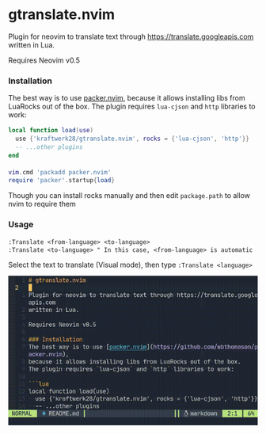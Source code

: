 # gtranslate.nvim

Plugin for neovim to translate text through https://translate.googleapis.com
written in Lua.

Requires Neovim v0.5

### Installation
The best way is to use [packer.nvim](https://github.com/wbthomason/packer.nvim),
because it allows installing libs from LuaRocks out of the box.
The plugin requires `lua-cjson` and `http` libraries to work:

```lua
local function load(use)
  use {'kraftwerk28/gtranslate.nvim', rocks = {'lua-cjson', 'http'}}
  -- ...other plugins
end

vim.cmd 'packadd packer.nvim'
require 'packer'.startup{load}
```

Though you can install rocks manually and then edit `package.path` to allow
nvim to require them

### Usage

```vimscript
:Translate <from-language> <to-language>
:Translate <to-language> " In this case, <from-language> is automatic
```

Select the text to translate (Visual mode), then type `:Translate <language>`

![](showcase.gif)
